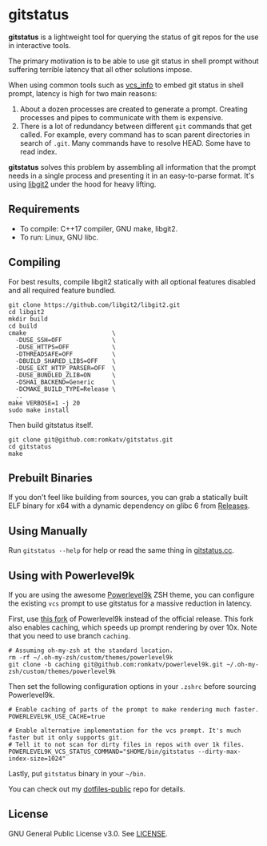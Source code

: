 # gitstatus
**gitstatus** is a lightweight tool for querying the status of git repos for the use in interactive tools.

The primary motivation is to be able to use git status in shell prompt without suffering terrible latency that all other solutions impose.

When using common tools such as [vcs_info](http://zsh.sourceforge.net/Doc/Release/User-Contributions.html#vcs_005finfo-Quickstart) to embed git status in shell prompt, latency is high for two main reasons:

  1. About a dozen processes are created to generate a prompt. Creating processes and pipes to communicate with them is expensive.
  2. There is a lot of redundancy between different `git` commands that get called. For example, every command has to scan parent directories in search of `.git`. Many commands have to resolve HEAD. Some have to read index.

**gitstatus** solves this problem by assembling all information that the prompt needs in a single process and presenting it in an easy-to-parse format. It's using [libgit2](https://libgit2.org/) under the hood for heavy lifting.

## Requirements

*  To compile: C++17 compiler, GNU make, libgit2.
*  To run: Linux, GNU libc.

## Compiling

For best results, compile libgit2 statically with all optional features disabled and all required feature bundled.

```shell
git clone https://github.com/libgit2/libgit2.git
cd libgit2
mkdir build
cd build
cmake                        \
  -DUSE_SSH=OFF              \
  -DUSE_HTTPS=OFF            \
  -DTHREADSAFE=OFF           \
  -DBUILD_SHARED_LIBS=OFF    \
  -DUSE_EXT_HTTP_PARSER=OFF  \
  -DUSE_BUNDLED_ZLIB=ON      \
  -DSHA1_BACKEND=Generic     \
  -DCMAKE_BUILD_TYPE=Release \
  ..
make VERBOSE=1 -j 20
sudo make install
```

Then build gitstatus itself.

```shell
git clone git@github.com:romkatv/gitstatus.git
cd gitstatus
make
```

## Prebuilt Binaries

If you don't feel like building from sources, you can grab a statically built ELF binary for x64 with a dynamic dependency on glibc 6 from [Releases](https://github.com/romkatv/gitstatus/releases).

## Using Manually

Run `gitstatus --help` for help or read the same thing in [gitstatus.cc](https://github.com/romkatv/gitstatus/blob/master/src/gitstatus.cc).

## Using with Powerlevel9k

If you are using the awesome [Powerlevel9k](https://github.com/bhilburn/powerlevel9k) ZSH theme, you can configure the existing `vcs` prompt to use gitstatus for a massive reduction in latency.

First, use [this fork](https://github.com/romkatv/powerlevel9k/tree/caching) of Powerlevel9k instead of the official release. This fork also enables caching, which speeds up prompt rendering by over 10x. Note that you need to use branch `caching`.

```shell
# Assuming oh-my-zsh at the standard location.
rm -rf ~/.oh-my-zsh/custom/themes/powerlevel9k
git clone -b caching git@github.com:romkatv/powerlevel9k.git ~/.oh-my-zsh/custom/themes/powerlevel9k
```

Then set the following configuration options in your `.zshrc` before sourcing Powerlevel9k.

```
# Enable caching of parts of the prompt to make rendering much faster.
POWERLEVEL9K_USE_CACHE=true

# Enable alternative implementation for the vcs prompt. It's much faster but it only supports git.
# Tell it to not scan for dirty files in repos with over 1k files.
POWERLEVEL9K_VCS_STATUS_COMMAND="$HOME/bin/gitstatus --dirty-max-index-size=1024"
```

Lastly, put `gitstatus` binary in your `~/bin`.

You can check out my [dotfiles-public](https://github.com/romkatv/dotfiles-public) repo for details.

## License

GNU General Public License v3.0. See [LICENSE](https://github.com/romkatv/gitstatus/blob/master/LICENSE).
